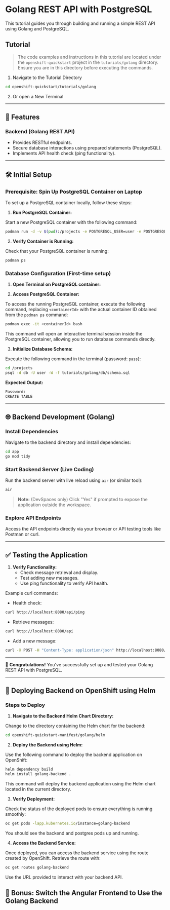 # Golang REST API with PostgreSQL

This tutorial guides you through building and running a simple REST API using Golang and PostgreSQL.

## Tutorial

> The code examples and instructions in this tutorial are located under the `openshift-quickstart` project in the `tutorials/golang` directory.  
> Ensure you are in this directory before executing the commands.

1. Navigate to the Tutorial Directory
```bash
cd openshift-quickstart/tutorials/golang
```

2. Or open a New Terminal

---

## 🚀 Features

### Backend (Golang REST API)
- Provides RESTful endpoints.
- Secure database interactions using prepared statements (PostgreSQL).
- Implements API health check (ping functionality).

---

## 🛠️ Initial Setup

### Prerequisite: Spin Up PostgreSQL Container on Laptop

To set up a PostgreSQL container locally, follow these steps:

1. **Run PostgreSQL Container:**

Start a new PostgreSQL container with the following command:

```bash
podman run -d -v $(pwd):/projects -e POSTGRESQL_USER=user -e POSTGRESQL_PASSWORD=pass -e POSTGRESQL_ROOT_PASSWORD=root -e POSTGRESQL_DATABASE=db -p 5432:5432 registry.redhat.io/rhel9/postgresql-16:latest
```

2. **Verify Container is Running:**

Check that your PostgreSQL container is running:

```bash
podman ps
```

### Database Configuration (First-time setup)

1. **Open Terminal on PostgreSQL container:**

2. **Access PostgreSQL Container:**

To access the running PostgreSQL container, execute the following command, replacing `<containerId>` with the actual container ID obtained from the `podman ps` command:

```bash
podman exec -it <containerId> bash
```

This command will open an interactive terminal session inside the PostgreSQL container, allowing you to run database commands directly.

3. **Initialize Database Schema:**

Execute the following command in the terminal (password: `pass`):

```bash
cd /projects
psql -d db -U user -W -f tutorials/golang/db/schema.sql
```

**Expected Output:**
```bash
Password: 
CREATE TABLE
```

---

## 🌐 Backend Development (Golang)

### Install Dependencies

Navigate to the backend directory and install dependencies:

```bash
cd app
go mod tidy
```

### Start Backend Server (Live Coding)

Run the backend server with live reload using `air` (or similar tool):

```bash
air
```

> **Note:** (DevSpaces only) Click "Yes" if prompted to expose the application outside the workspace.

### Explore API Endpoints

Access the API endpoints directly via your browser or API testing tools like Postman or curl.

---

## ✅ Testing the Application

1. **Verify Functionality:**
   - Check message retrieval and display.
   - Test adding new messages.
   - Use ping functionality to verify API health.

Example curl commands:

- Health check:
```bash
curl http://localhost:8080/api/ping
```

- Retrieve messages:
```bash
curl http://localhost:8080/api
```

- Add a new message:
```bash
curl -X POST -H "Content-Type: application/json" http://localhost:8080/api/add/Hello
```

---

🎉 **Congratulations!** You've successfully set up and tested your Golang REST API with PostgreSQL.

---

## 🚀 Deploying Backend on OpenShift using Helm

### Steps to Deploy

1. **Navigate to the Backend Helm Chart Directory:**

Change to the directory containing the Helm chart for the backend:

```bash
cd openshift-quickstart-manifest/golang/helm
```

2. **Deploy the Backend using Helm:**

Use the following command to deploy the backend application on OpenShift:

```bash
helm dependency build
helm install golang-backend .
```

This command will deploy the backend application using the Helm chart located in the current directory.

3. **Verify Deployment:**

Check the status of the deployed pods to ensure everything is running smoothly:

```bash
oc get pods -lapp.kubernetes.io/instance=golang-backend
```

You should see the backend and postgres pods up and running.

4. **Access the Backend Service:**

Once deployed, you can access the backend service using the route created by OpenShift. Retrieve the route with:

```bash
oc get routes golang-backend
```

Use the URL provided to interact with your backend API.


## 🚀 Bonus: Switch the Angular Frontend to Use the Golang Backend
